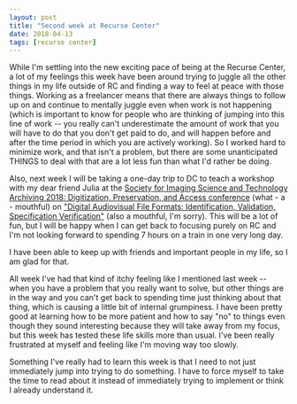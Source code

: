 ```yaml
---
layout: post
title: "Second week at Recurse Center"
date: 2018-04-13
tags: [recurse center]
---
```


While I'm settling into the new exciting pace of being at the Recurse Center, a lot of my feelings this week have been around trying to juggle all the other things in my life outside of RC and finding a way to feel at peace with those things. Working as a freelancer means that there are always things to follow up on and continue to mentally juggle even when work is not happening (which is important to know for people who are thinking of jumping into this line of work -- you really can't underestimate the amount of work that you will have to do that you don't get paid to do, and will happen before and after the time period in which you are actively working). So I worked hard to minimize work, and that isn't a problem, but there are some unanticipated THINGS to deal with that are a lot less fun than what I'd rather be doing.

Also, next week I will be taking a one-day trip to DC to teach a workshop with my dear friend Julia at the [Society for Imaging Science and Technology Archiving 2018: Digitization, Preservation, and Access conference](http://www.imaging.org/site/IST/IST/Conferences/Archiving/Archiving_Home.aspx) (what - a - mouthful) on ["Digital Audiovisual File Formats: Identification, Validation, Specification Verification"](http://www.imaging.org/Site/IST/Conferences/Archiving/Archiving_Home.aspx?WebsiteKey=6d978a6f-475d-46cc-bcf2-7a9e3d5f8f82&Archiving_2017_Content=2#sc10) (also a mouthful, I'm sorry). This will be a lot of fun, but I will be happy when I can get back to focusing purely on RC and I'm not looking forward to spending 7 hours on a train in one very long day.

I have been able to keep up with friends and important people in my life, so I am glad for that. 

All week I've had that kind of itchy feeling like I mentioned last week -- when you have a problem that you really want to solve, but other things are in the way and you can't get back to spending time just thinking about that thing, which is causing a little bit of internal grumpiness. I have been pretty good at learning how to be more patient and how to say "no" to things even though they sound interesting because they will take away from my focus, but this week has tested these life skills more than usual. I've been really frustrated at myself and feeling like I'm moving way too slowly.

Something I've really had to learn this week is that I need to not just immediately jump into trying to do something. I have to force myself to take the time to read about it instead of immediately trying to implement or think I already understand it. 
